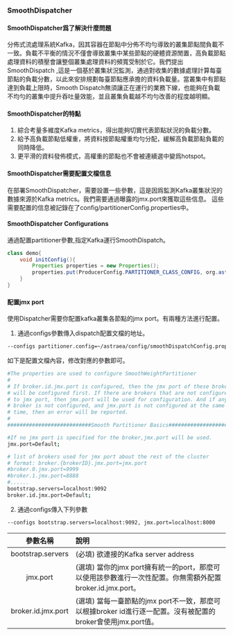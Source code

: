### SmoothDispatcher

#### SmoothDispatcher爲了解決什麼問題
分佈式流處理系統Kafka，因其容器在節點中分佈不均勻導致的叢集節點間負載不一致。負載不平衡的情況不僅會導致叢集中某些節點的硬體資源閒置，高負載節點處理資料的積壓會讓整個叢集處理資料的頻寬受制於它。我們提出SmoothDispatch ,這是一個基於叢集狀況監測，通過對收集的數據處理計算每臺節點的負載分數，以此來安排規劃每臺節點應承擔的資料負載量。當叢集中有節點達到負載上限時，Smooth Dispatch無須讓正在運行的業務下線，也能夠在負載不均勻的叢集中提升吞吐量效能，並且叢集負載越不均勻改善的程度越明顯。

#### SmoothDispatcher的特點
1. 綜合考量多維度Kafka metrics，得出能夠切實代表節點狀況的負載分數。
2. 給予高負載節點低權重，將資料按節點權重均勻分配，緩解高負載節點負載的同時降低。
3. 更平滑的資料發佈模式，高權重的節點也不會被連續選中變爲hotspot。

#### SmoothDispatcher需要配置文檔信息
在部署SmoothDispatcher，需要設置一些參數，這是因爲監測Kafka叢集狀況的數據來源於Kafka metrics。我們需要通過曝露的jmx.port來獲取這些信息。
這些需要配置的信息被記錄在了config/partitionerConfig.properties中。

#### SmoothDispatcher Configurations
通過配置partitioner參數,指定Kafka運行SmoothDispatch。
```java
class demo{
    void initConfig(){
        Properties properties = new Properties();
        properties.put(ProducerConfig.PARTITIONER_CLASS_CONFIG, org.astraea.common.partitioner.smooth.SmoothWeightRoundRobinDispatcher);
    }
}
```

#### 配置jmx port
使用Dispatcher需要你配置kafka叢集各節點的jmx port。有兩種方法進行配置。

1. 通過configs參數傳入dispatch配置文檔的地址。
```bash
--configs partitioner.config=~/astraea/config/smoothDispatchConfig.properties
```

如下是配置文檔內容，修改對應的參數即可。

```bash
#The properties are used to configure SmoothWeightPartitioner
#
# If broker.id.jmx.port is configured, then the jmx port of these brokers
# will be configured first. If there are brokers that are not configured
# to jmx port, then jmx.port will be used for configuration. And if any
# broker is not configured, and jmx.port is not configured at the same
# time, then an error will be reported.
#
###########################Smooth Partitioner Basics############################

#If no jmx port is specified for the broker,jmx.port will be used.
jmx.port=Default;

# list of brokers used for jmx port about the rest of the cluster
# format: broker.{brokerID}.jmx.port=jmx.port
#broker.0.jmx.port=9999
#broker.1.jmx.port=8888
#......
bootstrap.servers=localhost:9092
broker.id.jmx.port=Default;
```
2. 通過configs傳入下列參數
```bash
--configs bootstrap.servers=localhost:9092, jmx.port=localhost:8000
```

|            參數名稱             | 說明                                                                      |
|:---------------------------:|:------------------------------------------------------------------------|
|      bootstrap.servers      | (必填) 欲連接的Kafka server address                                           |
|          jmx.port           | (選填) 當你的jmx port擁有統一的port，那麼可以使用該參數進行一次性配置。你無需額外配置broker.id.jmx.port。   |
|     broker.id.jmx.port      | (選填) 當每一臺節點的jmx port不一致，那麼可以根據broker id進行逐一配置。沒有被配置的broker會使用jmx.port值。 |